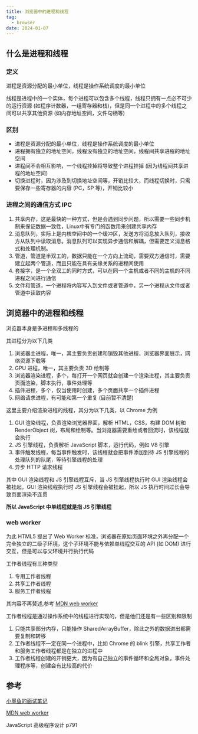 ```yaml
---
title: 浏览器中的进程和线程
tag:
  - browser
date: 2024-01-07
---
```


## 什么是进程和线程

### 定义

进程是资源分配的最小单位，线程是操作系统调度的最小单位

线程是进程中的一个实体，每个进程可以包含多个线程，线程只拥有一点必不可少的运行资源 (如程序计数器，一组寄存器和栈)，但是同一个进程中的多个线程之间可以共享其他资源 (如内存地址空间，文件句柄等)

### 区别

- 进程是资源分配的最小单位，线程是操作系统调度的最小单位
- 进程拥有独立的地址空间，线程没有独立的地址空间，线程间共享进程的地址空间
- 进程间不会相互影响，一个线程挂掉将导致整个进程挂掉 (因为线程间共享进程的地址空间)
- 切换进程时，因为涉及到切换地址空间等，开销比较大，而线程切换时，只需要保存一些寄存器的内容 (PC，SP 等)，开销比较小

### 进程之间的通信方式 IPC

1. 共享内存，这是最快的一种方式，但是会遇到同步问题，所以需要一些同步机制来保证数据一致性，Linux中有专门的函数用来创建共享内存
1. 消息队列，实际上是内核空间中的一个缓冲区，发送方将消息放入队列，接收方从队列中读取消息。消息队列可以实现异步通信和解耦，但需要定义消息格式和处理机制。
1. 管道，管道是半双工的，数据只能在一个方向上流动，需要双方通信时，需要建立起两个管道，而且只能在具有亲缘关系的进程间使用
1. 套接字，是一个全双工的同时方式，可以在同一个主机或者不同的主机的不同进程之间进行通信
1. 文件和管道，一个进程将内容写入到文件或者管道中，另一个进程从文件或者管道中读取内容

## 浏览器中的进程和线程

浏览器本身是多进程和多线程的

其进程分为以下几类

1. 浏览器主进程，唯一，其主要负责创建和销毁其他进程，浏览器界面展示，网络资源下载等
1. GPU 进程，唯一，其主要负责 3D 绘制等
1. 浏览器渲染进程，多个，每打开一个网页就会创建一个渲染进程，其主要负责页面渲染，脚本执行，事件处理等
1. 插件进程，多个，仅当使用时创建，多个页面共享一个插件进程
1. 网络请求进程，有可能和第一个重复 (目前暂不清楚)

<!-- TODO: 真的只有这些进程吗 -->

这里主要介绍渲染进程的线程，其分为以下几类，以 Chrome 为例

1. GUI 渲染线程，负责渲染浏览器界面，解析 HTML，CSS，构建 DOM 树和 RenderObject 树，布局和绘制等。当浏览器需要重绘或者回流时，该线程就会执行
1. JS 引擎线程，负责解析 JavaScript 脚本，运行代码，例如 V8 引擎
1. 事件触发线程，每当事件触发时，该线程就会把事件添加到待 JS 引擎线程的处理队列的队尾，等待引擎线程的处理
1. 异步 HTTP 请求线程

<!-- TODO: 渲染进程的异步 HTTP 请求线程究竟在做什么 -->

其中 GUI 渲染线程和 JS 引擎线程互斥，当 JS 引擎线程执行时 GUI 渲染线程会被挂起，GUI 渲染线程执行时 JS 引擎线程会被挂起，所以 JS 执行时间过长会导致页面渲染不连贯

**所以 JavaScript 中单线程就是指 JS 引擎线程**

### web worker

为此 HTML5 提出了 Web Worker 标准，浏览器在原始页面环境之外再分配一个完全独立的二级子环境，这个子环境不能与依赖单线程交互的 API (如 DOM) 进行交互，但是可以与父环境并行执行代码

工作者线程有三种类型

1. 专用工作者线程
1. 共享工作者线程
1. 服务工作者线程

其内容不再赘述,参考 [MDN web worker](https://developer.mozilla.org/zh-CN/docs/Web/API/Web_Workers_API/Using_web_workers)

工作者线程是通过操作系统中的线程进行实现的，但是他们还是有一些区别和限制

1. 只能共享部分内存，只能操作 SharedArrayBuffer，除此之外的数据进出都需要复制和转移
1. 工作者线程不一定在同一个进程中，比如 Chrome 的 blink 引擎，共享工作者和服务工作者线程都是在独立的进程中
1. 工作者线程创建的开销更大，因为有自己独立的事件循环和全局对象，事件处理程序等，创建会有比较高的代价

## 参考

[小墨鱼的面试笔记](https://cchroot.github.io/interview/pages/interview%20notes/%E6%B5%8F%E8%A7%88%E5%99%A8%E4%B8%8ENode%E7%9A%84%E4%BA%8B%E4%BB%B6%E5%BE%AA%E7%8E%AFEvent%20Loop.html#%E8%BF%9B%E7%A8%8B%E4%B8%8E%E7%BA%BF%E7%A8%8B)

[MDN web worker](https://developer.mozilla.org/zh-CN/docs/Web/API/Web_Workers_API/Using_web_workers)

JavaScript 高级程序设计 p791
